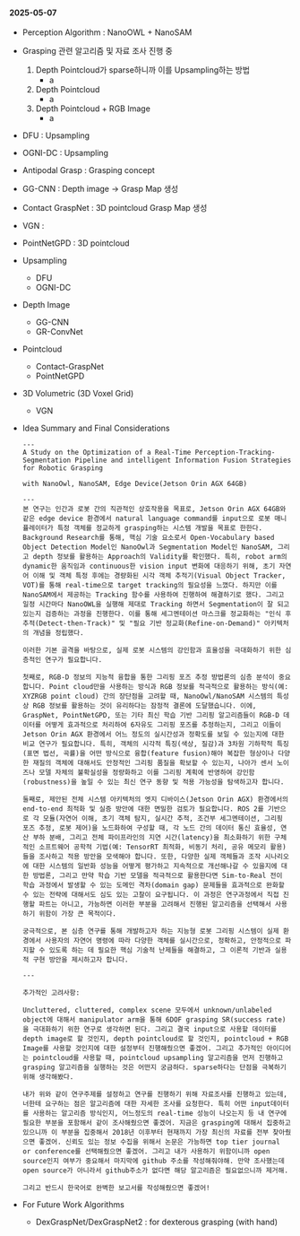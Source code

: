 #### 2025-05-07
- Perception Algorithm : NanoOWL + NanoSAM
- Grasping 관련 알고리즘 및 자료 조사 진행 중
    1. Depth Pointcloud가 sparse하니까 이를 Upsampling하는 방법
        - a
    2. Depth Pointcloud
        - a
    3. Depth Pointcloud + RGB Image
        - a

- DFU : Upsampling
- OGNI-DC : Upsampling
- Antipodal Grasp : Grasping concept
- GG-CNN : Depth image -> Grasp Map 생성
- Contact GraspNet : 3D pointcloud Grasp Map 생성
- VGN : 
- PointNetGPD : 3D pointcloud 

- Upsampling
    - DFU
    - OGNI-DC
- Depth Image
    - GG-CNN
    - GR-ConvNet
- Pointcloud
    - Contact-GraspNet
    - PointNetGPD
- 3D Volumetric (3D Voxel Grid)
    - VGN

- Idea Summary and Final Considerations
    ```
    ---
    A Study on the Optimization of a Real-Time Perception-Tracking-Segmentation Pipeline and intelligent Information Fusion Strategies for Robotic Grasping

    with NanoOwl, NanoSAM, Edge Device(Jetson Orin AGX 64GB)

    ---
    본 연구는 인간과 로봇 간의 직관적인 상호작용을 목표로, Jetson Orin AGX 64GB와 같은 edge device 환경에서 natural language command를 input으로 로봇 매니퓰레이터가 특정 객체를 정교하게 grasping하는 시스템 개발을 목표로 한한다. Background Research를 통해, 핵심 기술 요소로서 Open-Vocabulary based Object Detection Model인 NanoOwl과 Segmentation Model인 NanoSAM, 그리고 depth 정보를 활용하는 Approach의 Validity를 확인했다. 특히, robot arm의 dynamic한 움직임과 continuous한 vision input 변화에 대응하기 위해, 초기 자연어 이해 및 객체 특정 후에는 경량화된 시각 객체 추적기(Visual Object Tracker, VOT)를 통해 real-time으로 target tracking의 필요성을 느꼈다. 하지만 이를 NanoSAM에서 제공하는 Tracking 함수를 사용하여 진행하여 해결하기로 했다. 그리고 일정 시간마다 NanoOWL을 실행해 제대로 Tracking 하면서 Segmentation이 잘 되고 있는지 검증하는 과정을 진행한다. 이를 통해 세그멘테이션 마스크를 정교화하는 "인식 후 추적(Detect-then-Track)" 및 "필요 기반 정교화(Refine-on-Demand)" 아키텍처의 개념을 정립했다.

    이러한 기본 골격을 바탕으로, 실제 로봇 시스템의 강인함과 효율성을 극대화하기 위한 심층적인 연구가 필요합니다.

    첫째로, RGB-D 정보의 지능적 융합을 통한 그리핑 포즈 추정 방법론의 심층 분석이 중요합니다. Point cloud만을 사용하는 방식과 RGB 정보를 적극적으로 활용하는 방식(예: XYZRGB point cloud) 간의 장단점을 고려할 때, NanoOwl/NanoSAM 시스템의 특성상 RGB 정보를 활용하는 것이 유리하다는 잠정적 결론에 도달했습니다. 이에, GraspNet, PointNetGPD, 또는 기타 최신 학습 기반 그리핑 알고리즘들이 RGB-D 데이터를 어떻게 효과적으로 처리하여 6자유도 그리핑 포즈를 추정하는지, 그리고 이들이 Jetson Orin AGX 환경에서 어느 정도의 실시간성과 정확도를 보일 수 있는지에 대한 비교 연구가 필요합니다. 특히, 객체의 시각적 특징(색상, 질감)과 3차원 기하학적 특징(표면 법선, 곡률)을 어떤 방식으로 융합(feature fusion)해야 복잡한 형상이나 다양한 재질의 객체에 대해서도 안정적인 그리핑 품질을 확보할 수 있는지, 나아가 센서 노이즈나 모델 자체의 불확실성을 정량화하고 이를 그리핑 계획에 반영하여 강인함(robustness)을 높일 수 있는 최신 연구 동향 및 적용 가능성을 탐색하고자 합니다.

    둘째로, 제안된 전체 시스템 아키텍처의 엣지 디바이스(Jetson Orin AGX) 환경에서의 end-to-end 최적화 및 실증 방안에 대한 면밀한 검토가 필요합니다. ROS 2를 기반으로 각 모듈(자연어 이해, 초기 객체 탐지, 실시간 추적, 조건부 세그멘테이션, 그리핑 포즈 추정, 로봇 제어)을 노드화하여 구성할 때, 각 노드 간의 데이터 통신 효율성, 연산 부하 분배, 그리고 전체 파이프라인의 지연 시간(latency)을 최소화하기 위한 구체적인 소프트웨어 공학적 기법(예: TensorRT 최적화, 비동기 처리, 공유 메모리 활용)들을 조사하고 적용 방안을 모색해야 합니다. 또한, 다양한 실제 객체들과 조작 시나리오에 대한 시스템의 일반화 성능을 어떻게 평가하고 지속적으로 개선해나갈 수 있을지에 대한 방법론, 그리고 만약 학습 기반 모델을 적극적으로 활용한다면 Sim-to-Real 전이 학습 과정에서 발생할 수 있는 도메인 격차(domain gap) 문제들을 효과적으로 완화할 수 있는 전략에 대해서도 심도 있는 고찰이 요구됩니다. 이 과정은 연구과정에서 직접 진행할 파트는 아니고, 가능하면 이러한 부분을 고려해서 진행된 알고리즘을 선택해서 사용하기 위함이 가장 큰 목적이다.

    궁극적으로, 본 심층 연구를 통해 개발하고자 하는 지능형 로봇 그리핑 시스템이 실제 환경에서 사용자의 자연어 명령에 따라 다양한 객체를 실시간으로, 정확하고, 안정적으로 파지할 수 있도록 하는 데 필요한 핵심 기술적 난제들을 해결하고, 그 이론적 기반과 실용적 구현 방안을 제시하고자 합니다.

    ---

    추가적인 고려사항:

    Uncluttered, cluttered, complex scene 모두에서 unknown/unlabeled object에 대해서 manipulator arm을 통해 6DOF grasping SR(success rate)을 극대화하기 위한 연구로 생각하면 된다. 그리고 결국 input으로 사용할 데이터를 depth image로 할 것인지, depth pointcloud로 할 것인지, pointcloud + RGB Image를 사용할 것인지에 대한 설정부터 진행해줬으면 좋겠어. 그리고 추가적인 아이디어는 pointcloud를 사용할 때, pointcloud upsampling 알고리즘을 먼저 진행하고 grasping 알고리즘을 실행하는 것은 어떤지 궁금하다. sparse하다는 단점을 극복하기 위해 생각해봤다.

    내가 위와 같이 연구주제를 설정하고 연구를 진행하기 위해 자료조사를 진행하고 있는데, 너한테 요구하는 점은 알고리즘에 대한 자세한 조사를 요청한다. 특히 어떤 input데이터를 사용하는 알고리즘 방식인지, 어느정도의 real-time 성능이 나오는지 등 내 연구에 필요한 부분을 포함해서 같이 조사해줬으면 좋겠어. 지금은 grasping에 대해서 집중하고 있으니까 이 부분을 집중해서 2018년 이후부터 현재까지 가장 최신의 자료를 전부 찾아줬으면 좋겠어. 신뢰도 있는 정보 수집을 위해서 논문은 가능하면 top tier journal or conference를 선택해줬으면 좋겠어. 그리고 내가 사용하기 위함이니까 open source인지 여부가 중요해서 마지막에 github 주소를 작성해줘야해. 만약 조사했는데 open source가 아니라서 github주소가 없다면 해당 알고리즘은 필요없으니까 제거해.

    그리고 반드시 한국어로 완벽한 보고서를 작성해줬으면 좋겠어!
    ```

- For Future Work Algorithms
    - DexGraspNet/DexGraspNet2 : for dexterous grasping (with hand)